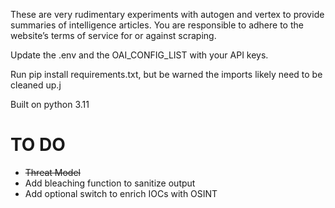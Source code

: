 These are very rudimentary experiments with autogen and vertex to provide summaries of intelligence articles. You are responsible to adhere to the website’s terms of service for or against scraping. 

Update the .env and the OAI_CONFIG_LIST with your API keys.

Run pip install requirements.txt, but be warned the imports likely need to be cleaned up.j

Built on python 3.11

# TO DO
* ~~Threat Model~~
* Add bleaching function to sanitize output
* Add optional switch to enrich IOCs with OSINT
